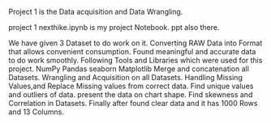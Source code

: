Project 1 is the Data acquisition and Data Wrangling.

project 1 nexthike.ipynb is my project Notebook.
ppt also there.

We have given 3 Dataset to do work on it.
Converting RAW Data into Format that allows convenient consumption.
Found meaningful and accurate data to do work smoothly.
Following Tools and Libraries which were used for this project.
NumPy
Pandas
seaborn
Matplotlib
Merge and concatenation all Datasets.
Wrangling and Acquisition on all Datasets.
Handling Missing Values,and Replace Missing values from correct data.
Find unique values and outliers of data.
present the data on chart shape.
Find skewness and Correlation in Datasets.
Finally after found clear data and it has 1000 Rows and 13 Columns.
